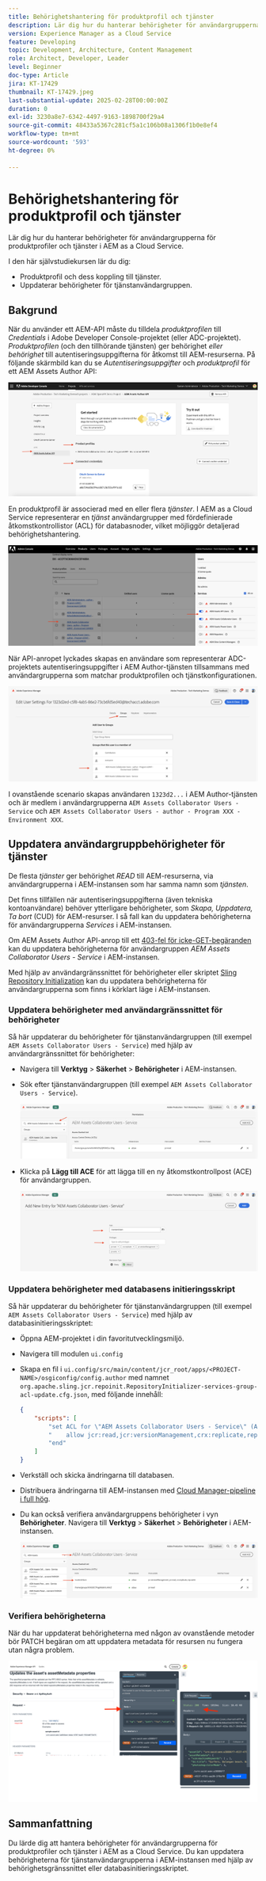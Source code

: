 ```yaml
---
title: Behörighetshantering för produktprofil och tjänster
description: Lär dig hur du hanterar behörigheter för användargrupperna för produktprofiler och tjänster i AEM as a Cloud Service.
version: Experience Manager as a Cloud Service
feature: Developing
topic: Development, Architecture, Content Management
role: Architect, Developer, Leader
level: Beginner
doc-type: Article
jira: KT-17429
thumbnail: KT-17429.jpeg
last-substantial-update: 2025-02-28T00:00:00Z
duration: 0
exl-id: 3230a8e7-6342-4497-9163-1898700f29a4
source-git-commit: 48433a5367c281cf5a1c106b08a1306f1b0e8ef4
workflow-type: tm+mt
source-wordcount: '593'
ht-degree: 0%

---
```


# Behörighetshantering för produktprofil och tjänster

Lär dig hur du hanterar behörigheter för användargrupperna för produktprofiler och tjänster i AEM as a Cloud Service.

I den här självstudiekursen lär du dig:

- Produktprofil och dess koppling till tjänster.
- Uppdaterar behörigheter för tjänstanvändargruppen.

## Bakgrund

När du använder ett AEM-API måste du tilldela _produktprofilen_ till _Credentials_ i Adobe Developer Console-projektet (eller ADC-projektet). _Produktprofilen_ (och den tillhörande tjänsten) ger behörighet _eller behörighet_ till autentiseringsuppgifterna för åtkomst till AEM-resurserna. På följande skärmbild kan du se _Autentiseringsuppgifter_ och _produktprofil_ för ett AEM Assets Author API:

![Autentiseringsuppgifter och produktprofil](../assets/how-to/API-Credentials-Product-Profile.png)

En produktprofil är associerad med en eller flera _tjänster_. I AEM as a Cloud Service representerar en _tjänst_ användargrupper med fördefinierade åtkomstkontrollistor (ACL) för databasnoder, vilket möjliggör detaljerad behörighetshantering.

![Användarproduktprofil för tekniskt konto](../assets/s2s/technical-account-user-product-profile.png)

När API-anropet lyckades skapas en användare som representerar ADC-projektets autentiseringsuppgifter i AEM Author-tjänsten tillsammans med användargrupperna som matchar produktprofilen och tjänstkonfigurationen.

![Användarmedlemskap för tekniskt konto](../assets/s2s/technical-account-user-membership.png)

I ovanstående scenario skapas användaren `1323d2...` i AEM Author-tjänsten och är medlem i användargrupperna `AEM Assets Collaborator Users - Service` och `AEM Assets Collaborator Users - author - Program XXX - Environment XXX`.

## Uppdatera användargruppbehörigheter för tjänster

De flesta _tjänster_ ger behörighet _READ_ till AEM-resurserna, via användargrupperna i AEM-instansen som har samma namn som _tjänsten_.

Det finns tillfällen när autentiseringsuppgifterna (även tekniska kontoanvändare) behöver ytterligare behörigheter, som _Skapa, Uppdatera, Ta bort_ (CUD) för AEM-resurser. I så fall kan du uppdatera behörigheterna för användargrupperna _Services_ i AEM-instansen.

Om AEM Assets Author API-anrop till ett [403-fel för icke-GET-begäranden](../use-cases/invoke-api-using-oauth-s2s.md#403-error-for-non-get-requests) kan du uppdatera behörigheterna för användargruppen _AEM Assets Collaborator Users - Service_ i AEM-instansen.

Med hjälp av användargränssnittet för behörigheter eller skriptet [Sling Repository Initialization](https://sling.apache.org/documentation/bundles/repository-initialization.html) kan du uppdatera behörigheterna för användargrupperna som finns i körklart läge i AEM-instansen.

### Uppdatera behörigheter med användargränssnittet för behörigheter

Så här uppdaterar du behörigheter för tjänstanvändargruppen (till exempel `AEM Assets Collaborator Users - Service`) med hjälp av användargränssnittet för behörigheter:

- Navigera till **Verktyg** > **Säkerhet** > **Behörigheter** i AEM-instansen.

- Sök efter tjänstanvändargruppen (till exempel `AEM Assets Collaborator Users - Service`).

  ![Sök efter användargrupp](../assets/how-to/search-user-group.png)

- Klicka på **Lägg till ACE** för att lägga till en ny åtkomstkontrollpost (ACE) för användargruppen.

  ![Lägg till ACE](../assets/how-to/add-ace.png)

### Uppdatera behörigheter med databasens initieringsskript

Så här uppdaterar du behörigheter för tjänstanvändargruppen (till exempel `AEM Assets Collaborator Users - Service`) med hjälp av databasinitieringsskriptet:

- Öppna AEM-projektet i din favoritutvecklingsmiljö.

- Navigera till modulen `ui.config`

- Skapa en fil i `ui.config/src/main/content/jcr_root/apps/<PROJECT-NAME>/osgiconfig/config.author` med namnet `org.apache.sling.jcr.repoinit.RepositoryInitializer-services-group-acl-update.cfg.json`, med följande innehåll:

  ```json
  {
      "scripts": [
          "set ACL for \"AEM Assets Collaborator Users - Service\" (ACLOptions=ignoreMissingPrincipal)",
          "    allow jcr:read,jcr:versionManagement,crx:replicate,rep:write on /content/dam",
          "end"
      ]
  }
  ```

- Verkställ och skicka ändringarna till databasen.

- Distribuera ändringarna till AEM-instansen med [Cloud Manager-pipeline i full hög](https://experienceleague.adobe.com/sv/docs/experience-manager-cloud-service/content/implementing/using-cloud-manager/cicd-pipelines/introduction-ci-cd-pipelines#full-stack-pipeline).

- Du kan också verifiera användargruppens behörigheter i vyn **Behörigheter**. Navigera till **Verktyg** > **Säkerhet** > **Behörigheter** i AEM-instansen.

  ![Behörighetsvy](../assets/how-to/permissions-view.png)

### Verifiera behörigheterna

När du har uppdaterat behörigheterna med någon av ovanstående metoder bör PATCH begäran om att uppdatera metadata för resursen nu fungera utan några problem.

![PATCH Request](../assets/how-to/patch-request.png)

## Sammanfattning

Du lärde dig att hantera behörigheter för användargrupperna för produktprofiler och tjänster i AEM as a Cloud Service. Du kan uppdatera behörigheterna för tjänstanvändargrupperna i AEM-instansen med hjälp av behörighetsgränssnittet eller databasinitieringsskriptet.
